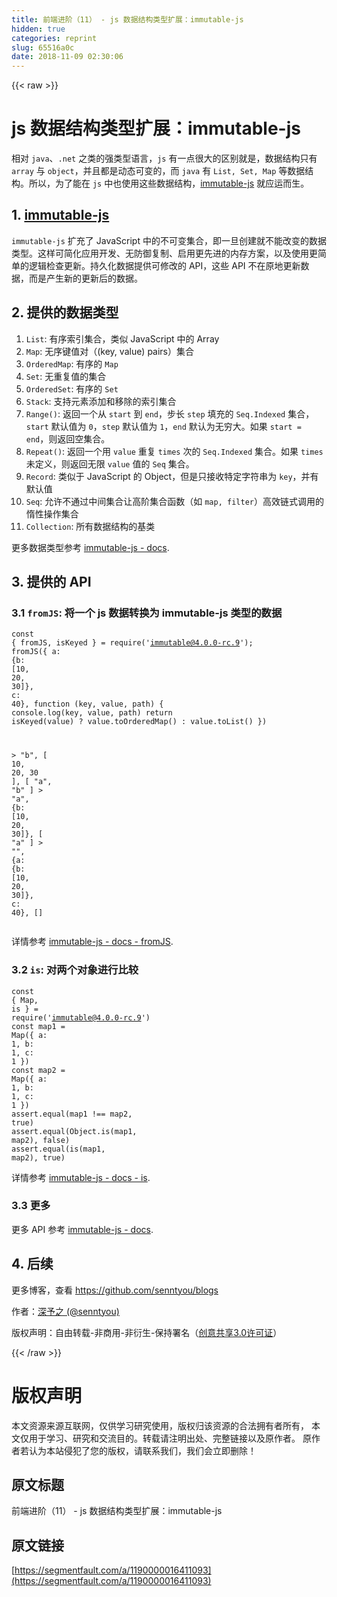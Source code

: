 ```yaml
---
title: 前端进阶（11） - js 数据结构类型扩展：immutable-js
hidden: true
categories: reprint
slug: 65516a0c
date: 2018-11-09 02:30:06
---
```


{{< raw >}}
<h1 id="articleHeader0">js &#x6570;&#x636E;&#x7ED3;&#x6784;&#x7C7B;&#x578B;&#x6269;&#x5C55;&#xFF1A;immutable-js</h1><p>&#x76F8;&#x5BF9; <code>java</code>&#x3001;<code>.net</code> &#x4E4B;&#x7C7B;&#x7684;&#x5F3A;&#x7C7B;&#x578B;&#x8BED;&#x8A00;&#xFF0C;<code>js</code> &#x6709;&#x4E00;&#x70B9;&#x5F88;&#x5927;&#x7684;&#x533A;&#x522B;&#x5C31;&#x662F;&#xFF0C;&#x6570;&#x636E;&#x7ED3;&#x6784;&#x53EA;&#x6709; <code>array</code> &#x4E0E; <code>object</code>&#xFF0C;&#x5E76;&#x4E14;&#x90FD;&#x662F;&#x52A8;&#x6001;&#x53EF;&#x53D8;&#x7684;&#xFF0C;&#x800C; <code>java</code> &#x6709; <code>List, Set, Map</code> &#x7B49;&#x6570;&#x636E;&#x7ED3;&#x6784;&#x3002;&#x6240;&#x4EE5;&#xFF0C;&#x4E3A;&#x4E86;&#x80FD;&#x5728; <code>js</code> &#x4E2D;&#x4E5F;&#x4F7F;&#x7528;&#x8FD9;&#x4E9B;&#x6570;&#x636E;&#x7ED3;&#x6784;&#xFF0C;<a href="https://github.com/facebook/immutable-js" rel="nofollow noreferrer" target="_blank">immutable-js</a> &#x5C31;&#x5E94;&#x8FD0;&#x800C;&#x751F;&#x3002;</p><h2 id="articleHeader1">1. <a href="https://github.com/facebook/immutable-js" rel="nofollow noreferrer" target="_blank">immutable-js</a></h2><p><code>immutable-js</code> &#x6269;&#x5145;&#x4E86; JavaScript &#x4E2D;&#x7684;&#x4E0D;&#x53EF;&#x53D8;&#x96C6;&#x5408;&#xFF0C;&#x5373;&#x4E00;&#x65E6;&#x521B;&#x5EFA;&#x5C31;&#x4E0D;&#x80FD;&#x6539;&#x53D8;&#x7684;&#x6570;&#x636E;&#x7C7B;&#x578B;&#x3002;&#x8FD9;&#x6837;&#x53EF;&#x7B80;&#x5316;&#x5E94;&#x7528;&#x5F00;&#x53D1;&#x3001;&#x65E0;&#x9632;&#x5FA1;&#x590D;&#x5236;&#x3001;&#x542F;&#x7528;&#x66F4;&#x5148;&#x8FDB;&#x7684;&#x5185;&#x5B58;&#x65B9;&#x6848;&#xFF0C;&#x4EE5;&#x53CA;&#x4F7F;&#x7528;&#x66F4;&#x7B80;&#x5355;&#x7684;&#x903B;&#x8F91;&#x68C0;&#x67E5;&#x66F4;&#x65B0;&#x3002;&#x6301;&#x4E45;&#x5316;&#x6570;&#x636E;&#x63D0;&#x4F9B;&#x53EF;&#x4FEE;&#x6539;&#x7684; API&#xFF0C;&#x8FD9;&#x4E9B; API &#x4E0D;&#x5728;&#x539F;&#x5730;&#x66F4;&#x65B0;&#x6570;&#x636E;&#xFF0C;&#x800C;&#x662F;&#x4EA7;&#x751F;&#x65B0;&#x7684;&#x66F4;&#x65B0;&#x540E;&#x7684;&#x6570;&#x636E;&#x3002;</p><h2 id="articleHeader2">2. &#x63D0;&#x4F9B;&#x7684;&#x6570;&#x636E;&#x7C7B;&#x578B;</h2><ol><li><code>List</code>: &#x6709;&#x5E8F;&#x7D22;&#x5F15;&#x96C6;&#x5408;&#xFF0C;&#x7C7B;&#x4F3C; JavaScript &#x4E2D;&#x7684; Array</li><li><code>Map</code>: &#x65E0;&#x5E8F;&#x952E;&#x503C;&#x5BF9;&#xFF08;(key, value) pairs&#xFF09;&#x96C6;&#x5408;</li><li><code>OrderedMap</code>: &#x6709;&#x5E8F;&#x7684; <code>Map</code></li><li><code>Set</code>: &#x65E0;&#x91CD;&#x590D;&#x503C;&#x7684;&#x96C6;&#x5408;</li><li><code>OrderedSet</code>: &#x6709;&#x5E8F;&#x7684; <code>Set</code></li><li><code>Stack</code>: &#x652F;&#x6301;&#x5143;&#x7D20;&#x6DFB;&#x52A0;&#x548C;&#x79FB;&#x9664;&#x7684;&#x7D22;&#x5F15;&#x96C6;&#x5408;</li><li><code>Range()</code>: &#x8FD4;&#x56DE;&#x4E00;&#x4E2A;&#x4ECE; <code>start</code> &#x5230; <code>end</code>&#xFF0C;&#x6B65;&#x957F; <code>step</code> &#x586B;&#x5145;&#x7684; <code>Seq.Indexed</code> &#x96C6;&#x5408;&#xFF0C;<code>start</code> &#x9ED8;&#x8BA4;&#x503C;&#x4E3A; <code>0</code>&#xFF0C;<code>step</code> &#x9ED8;&#x8BA4;&#x503C;&#x4E3A; <code>1</code>&#xFF0C;<code>end</code> &#x9ED8;&#x8BA4;&#x4E3A;&#x65E0;&#x7A77;&#x5927;&#x3002;&#x5982;&#x679C; <code>start = end</code>&#xFF0C;&#x5219;&#x8FD4;&#x56DE;&#x7A7A;&#x96C6;&#x5408;&#x3002;</li><li><code>Repeat()</code>: &#x8FD4;&#x56DE;&#x4E00;&#x4E2A;&#x7528; <code>value</code> &#x91CD;&#x590D; <code>times</code> &#x6B21;&#x7684; <code>Seq.Indexed</code> &#x96C6;&#x5408;&#x3002;&#x5982;&#x679C; <code>times</code> &#x672A;&#x5B9A;&#x4E49;&#xFF0C;&#x5219;&#x8FD4;&#x56DE;&#x65E0;&#x9650; <code>value</code> &#x503C;&#x7684; <code>Seq</code> &#x96C6;&#x5408;&#x3002;</li><li><code>Record</code>: &#x7C7B;&#x4F3C;&#x4E8E; JavaScript &#x7684; Object&#xFF0C;&#x4F46;&#x662F;&#x53EA;&#x63A5;&#x6536;&#x7279;&#x5B9A;&#x5B57;&#x7B26;&#x4E32;&#x4E3A; <code>key</code>&#xFF0C;&#x5E76;&#x6709;&#x9ED8;&#x8BA4;&#x503C;</li><li><code>Seq</code>: &#x5141;&#x8BB8;&#x4E0D;&#x901A;&#x8FC7;&#x4E2D;&#x95F4;&#x96C6;&#x5408;&#x8BA9;&#x9AD8;&#x9636;&#x96C6;&#x5408;&#x51FD;&#x6570;&#xFF08;&#x5982; <code>map, filter</code>&#xFF09;&#x9AD8;&#x6548;&#x94FE;&#x5F0F;&#x8C03;&#x7528;&#x7684;&#x60F0;&#x6027;&#x64CD;&#x4F5C;&#x96C6;&#x5408;</li><li><code>Collection</code>: &#x6240;&#x6709;&#x6570;&#x636E;&#x7ED3;&#x6784;&#x7684;&#x57FA;&#x7C7B;</li></ol><p>&#x66F4;&#x591A;&#x6570;&#x636E;&#x7C7B;&#x578B;&#x53C2;&#x8003; <a href="http://facebook.github.io/immutable-js/docs/#/" rel="nofollow noreferrer" target="_blank">immutable-js - docs</a>.</p><h2 id="articleHeader3">3. &#x63D0;&#x4F9B;&#x7684; API</h2><h3 id="articleHeader4">3.1 <code>fromJS</code>: &#x5C06;&#x4E00;&#x4E2A; js &#x6570;&#x636E;&#x8F6C;&#x6362;&#x4E3A; immutable-js &#x7C7B;&#x578B;&#x7684;&#x6570;&#x636E;</h3><div class="widget-codetool" style="display:none"><div class="widget-codetool--inner"><span class="selectCode code-tool" data-toggle="tooltip" data-placement="top" title="" data-original-title="&#x5168;&#x9009;"></span> <span type="button" class="copyCode code-tool" data-toggle="tooltip" data-placement="top" data-clipboard-text="const { fromJS, isKeyed } = require(&apos;immutable@4.0.0-rc.9&apos;);
fromJS({ a: {b: [10, 20, 30]}, c: 40}, function (key, value, path) {
  console.log(key, value, path)
  return isKeyed(value) ? value.toOrderedMap() : value.toList()
})

&gt; &quot;b&quot;, [ 10, 20, 30 ], [ &quot;a&quot;, &quot;b&quot; ]
&gt; &quot;a&quot;, {b: [10, 20, 30]}, [ &quot;a&quot; ]
&gt; &quot;&quot;, {a: {b: [10, 20, 30]}, c: 40}, []" title="" data-original-title="&#x590D;&#x5236;"></span> <span type="button" class="saveToNote code-tool" data-toggle="tooltip" data-placement="top" title="" data-original-title="&#x653E;&#x8FDB;&#x7B14;&#x8BB0;"></span></div></div><pre class="hljs groovy"><code>const { fromJS, isKeyed } = require(<span class="hljs-string">&apos;immutable@4.0.0-rc.9&apos;</span>);
fromJS({ <span class="hljs-string">a:</span> {<span class="hljs-string">b:</span> [<span class="hljs-number">10</span>, <span class="hljs-number">20</span>, <span class="hljs-number">30</span>]}, <span class="hljs-string">c:</span> <span class="hljs-number">40</span>}, function (key, value, path) {
  console.log(key, value, path)
  <span class="hljs-keyword">return</span> isKeyed(value) ? value.toOrderedMap() : value.toList()
})

&gt; <span class="hljs-string">&quot;b&quot;</span>, [ <span class="hljs-number">10</span>, <span class="hljs-number">20</span>, <span class="hljs-number">30</span> ], [ <span class="hljs-string">&quot;a&quot;</span>, <span class="hljs-string">&quot;b&quot;</span> ]
&gt; <span class="hljs-string">&quot;a&quot;</span>, {<span class="hljs-string">b:</span> [<span class="hljs-number">10</span>, <span class="hljs-number">20</span>, <span class="hljs-number">30</span>]}, [ <span class="hljs-string">&quot;a&quot;</span> ]
&gt; <span class="hljs-string">&quot;&quot;</span>, {<span class="hljs-string">a:</span> {<span class="hljs-string">b:</span> [<span class="hljs-number">10</span>, <span class="hljs-number">20</span>, <span class="hljs-number">30</span>]}, <span class="hljs-string">c:</span> <span class="hljs-number">40</span>}, []</code></pre><p>&#x8BE6;&#x60C5;&#x53C2;&#x8003; <a href="http://facebook.github.io/immutable-js/docs/#/fromJS" rel="nofollow noreferrer" target="_blank">immutable-js - docs - fromJS</a>.</p><h3 id="articleHeader5">3.2 <code>is</code>: &#x5BF9;&#x4E24;&#x4E2A;&#x5BF9;&#x8C61;&#x8FDB;&#x884C;&#x6BD4;&#x8F83;</h3><div class="widget-codetool" style="display:none"><div class="widget-codetool--inner"><span class="selectCode code-tool" data-toggle="tooltip" data-placement="top" title="" data-original-title="&#x5168;&#x9009;"></span> <span type="button" class="copyCode code-tool" data-toggle="tooltip" data-placement="top" data-clipboard-text="const { Map, is } = require(&apos;immutable@4.0.0-rc.9&apos;)
const map1 = Map({ a: 1, b: 1, c: 1 })
const map2 = Map({ a: 1, b: 1, c: 1 })
assert.equal(map1 !== map2, true)
assert.equal(Object.is(map1, map2), false)
assert.equal(is(map1, map2), true)" title="" data-original-title="&#x590D;&#x5236;"></span> <span type="button" class="saveToNote code-tool" data-toggle="tooltip" data-placement="top" title="" data-original-title="&#x653E;&#x8FDB;&#x7B14;&#x8BB0;"></span></div></div><pre class="hljs dart"><code><span class="hljs-keyword">const</span> { <span class="hljs-built_in">Map</span>, <span class="hljs-keyword">is</span> } = require(<span class="hljs-string">&apos;immutable@4.0.0-rc.9&apos;</span>)
<span class="hljs-keyword">const</span> map1 = <span class="hljs-built_in">Map</span>({ a: <span class="hljs-number">1</span>, b: <span class="hljs-number">1</span>, c: <span class="hljs-number">1</span> })
<span class="hljs-keyword">const</span> map2 = <span class="hljs-built_in">Map</span>({ a: <span class="hljs-number">1</span>, b: <span class="hljs-number">1</span>, c: <span class="hljs-number">1</span> })
<span class="hljs-keyword">assert</span>.equal(map1 !== map2, <span class="hljs-keyword">true</span>)
<span class="hljs-keyword">assert</span>.equal(<span class="hljs-built_in">Object</span>.<span class="hljs-keyword">is</span>(map1, map2), <span class="hljs-keyword">false</span>)
<span class="hljs-keyword">assert</span>.equal(<span class="hljs-keyword">is</span>(map1, map2), <span class="hljs-keyword">true</span>)</code></pre><p>&#x8BE6;&#x60C5;&#x53C2;&#x8003; <a href="http://facebook.github.io/immutable-js/docs/#/is" rel="nofollow noreferrer" target="_blank">immutable-js - docs - is</a>.</p><h3 id="articleHeader6">3.3 &#x66F4;&#x591A;</h3><p>&#x66F4;&#x591A; API &#x53C2;&#x8003; <a href="http://facebook.github.io/immutable-js/docs/#/" rel="nofollow noreferrer" target="_blank">immutable-js - docs</a>.</p><h2 id="articleHeader7">4. &#x540E;&#x7EED;</h2><p>&#x66F4;&#x591A;&#x535A;&#x5BA2;&#xFF0C;&#x67E5;&#x770B; <a href="https://github.com/senntyou/blogs" rel="nofollow noreferrer" target="_blank">https://github.com/senntyou/blogs</a></p><p>&#x4F5C;&#x8005;&#xFF1A;<a href="https://github.com/senntyou" rel="nofollow noreferrer" target="_blank">&#x6DF1;&#x4E88;&#x4E4B; (@senntyou)</a></p><p>&#x7248;&#x6743;&#x58F0;&#x660E;&#xFF1A;&#x81EA;&#x7531;&#x8F6C;&#x8F7D;-&#x975E;&#x5546;&#x7528;-&#x975E;&#x884D;&#x751F;-&#x4FDD;&#x6301;&#x7F72;&#x540D;&#xFF08;<a href="https://creativecommons.org/licenses/by-nc-nd/3.0/deed.zh" rel="nofollow noreferrer" target="_blank">&#x521B;&#x610F;&#x5171;&#x4EAB;3.0&#x8BB8;&#x53EF;&#x8BC1;</a>&#xFF09;</p>
{{< /raw >}}

# 版权声明
本文资源来源互联网，仅供学习研究使用，版权归该资源的合法拥有者所有，
本文仅用于学习、研究和交流目的。转载请注明出处、完整链接以及原作者。
原作者若认为本站侵犯了您的版权，请联系我们，我们会立即删除！

## 原文标题
前端进阶（11） - js 数据结构类型扩展：immutable-js

## 原文链接
[https://segmentfault.com/a/1190000016411093](https://segmentfault.com/a/1190000016411093)


